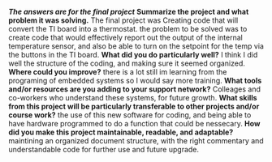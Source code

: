 ***The answers are for the final project***
**Summarize the project and what problem it was solving.**
The final project was Creating code that will convert the TI board into a thermostat. the problem to be solved was to create code that would effectively report out the output of the internal temperature sensor, and also be able to turn on the setpoint for the temp via the buttons in the TI board. 
**What did you do particularly well?**
I think I did well the structure of the coding, and making sure it seemed organized.
**Where could you improve?**
there is a lot still im learning from the programing of embedded systems so I would say more training.
**What tools and/or resources are you adding to your support network?**
Colleages and co-workers who understand these systems, for future growth.
**What skills from this project will be particularly transferable to other projects and/or course work?**
the use of this new software for coding, and being able to have hardware programmed to do a function that could be nessecary. 
**How did you make this project maintainable, readable, and adaptable?**
maintining an organized document structure, with the right commentary and understandable code for further use and future upgrade. 
